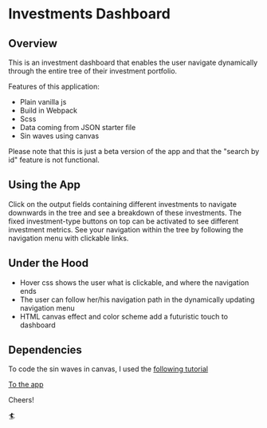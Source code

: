 # Investments Dashboard

## Overview

This is an investment dashboard that enables the user navigate dynamically through the entire tree of their investment portfolio.

Features of this application:

- Plain vanilla js
- Build in Webpack
- Scss
- Data coming from JSON starter file
- Sin waves using canvas

Please note that this is just a beta version of the app and that the "search by id" feature is not functional.

## Using the App

Click on the output fields containing different investments to navigate downwards in the tree and see a breakdown of these investments. The fixed investment-type buttons on top can be activated to see different investment metrics. See your navigation within the tree by following the navigation menu with clickable links.

## Under the Hood

- Hover css shows the user what is clickable, and where the navigation ends
- The user can follow her/his navigation path in the dynamically updating navigation menu
- HTML canvas effect and color scheme add a futuristic touch to dashboard

## Dependencies

To code the sin waves in canvas, I used the [following tutorial](https://www.youtube.com/watch?v=VNmTubIDZOY)

[To the app](https://tino952.github.io/Investments-Dashboard/)

Cheers!

:surfer:
